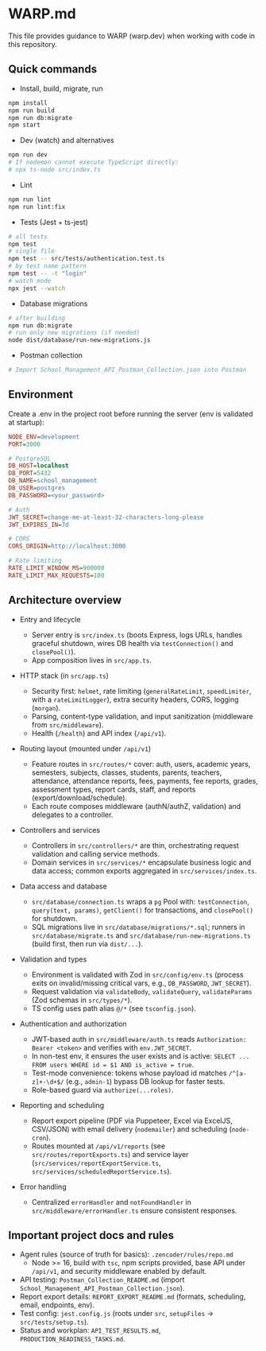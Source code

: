 # WARP.md

This file provides guidance to WARP (warp.dev) when working with code in this repository.

## Quick commands

- Install, build, migrate, run
```bash path=null start=null
npm install
npm run build
npm run db:migrate
npm start
```

- Dev (watch) and alternatives
```bash path=null start=null
npm run dev
# If nodemon cannot execute TypeScript directly:
# npx ts-node src/index.ts
```

- Lint
```bash path=null start=null
npm run lint
npm run lint:fix
```

- Tests (Jest + ts-jest)
```bash path=null start=null
# all tests
npm test
# single file
npm test -- src/tests/authentication.test.ts
# by test name pattern
npm test -- -t "login"
# watch mode
npx jest --watch
```

- Database migrations
```bash path=null start=null
# after building
npm run db:migrate
# run only new migrations (if needed)
node dist/database/run-new-migrations.js
```

- Postman collection
```bash path=null start=null
# Import School_Management_API_Postman_Collection.json into Postman
```

## Environment

Create a .env in the project root before running the server (env is validated at startup):
```ini path=null start=null
NODE_ENV=development
PORT=3000

# PostgreSQL
DB_HOST=localhost
DB_PORT=5432
DB_NAME=school_management
DB_USER=postgres
DB_PASSWORD=<your_password>

# Auth
JWT_SECRET=change-me-at-least-32-characters-long-please
JWT_EXPIRES_IN=7d

# CORS
CORS_ORIGIN=http://localhost:3000

# Rate limiting
RATE_LIMIT_WINDOW_MS=900000
RATE_LIMIT_MAX_REQUESTS=100
```

## Architecture overview

- Entry and lifecycle
  - Server entry is `src/index.ts` (boots Express, logs URLs, handles graceful shutdown, wires DB health via `testConnection()` and `closePool()`).
  - App composition lives in `src/app.ts`.

- HTTP stack (in `src/app.ts`)
  - Security first: `helmet`, rate limiting (`generalRateLimit`, `speedLimiter`, with a `rateLimitLogger`), extra security headers, CORS, logging (`morgan`).
  - Parsing, content-type validation, and input sanitization (middleware from `src/middleware`).
  - Health (`/health`) and API index (`/api/v1`).

- Routing layout (mounted under `/api/v1`)
  - Feature routes in `src/routes/*` cover: auth, users, academic years, semesters, subjects, classes, students, parents, teachers, attendance, attendance reports, fees, payments, fee reports, grades, assessment types, report cards, staff, and reports (export/download/schedule).
  - Each route composes middleware (authN/authZ, validation) and delegates to a controller.

- Controllers and services
  - Controllers in `src/controllers/*` are thin, orchestrating request validation and calling service methods.
  - Domain services in `src/services/*` encapsulate business logic and data access; common exports aggregated in `src/services/index.ts`.

- Data access and database
  - `src/database/connection.ts` wraps a `pg` Pool with: `testConnection`, `query(text, params)`, `getClient()` for transactions, and `closePool()` for shutdown.
  - SQL migrations live in `src/database/migrations/*.sql`; runners in `src/database/migrate.ts` and `src/database/run-new-migrations.ts` (build first, then run via `dist/...`).

- Validation and types
  - Environment is validated with Zod in `src/config/env.ts` (process exits on invalid/missing critical vars, e.g., `DB_PASSWORD`, `JWT_SECRET`).
  - Request validation via `validateBody`, `validateQuery`, `validateParams` (Zod schemas in `src/types/*`).
  - TS config uses path alias `@/*` (see `tsconfig.json`).

- Authentication and authorization
  - JWT-based auth in `src/middleware/auth.ts` reads `Authorization: Bearer <token>` and verifies with `env.JWT_SECRET`.
  - In non-test env, it ensures the user exists and is active: `SELECT ... FROM users WHERE id = $1 AND is_active = true`.
  - Test-mode convenience: tokens whose payload id matches `/^[a-z]+-\d+$/` (e.g., `admin-1`) bypass DB lookup for faster tests.
  - Role-based guard via `authorize(...roles)`.

- Reporting and scheduling
  - Report export pipeline (PDF via Puppeteer, Excel via ExcelJS, CSV/JSON) with email delivery (`nodemailer`) and scheduling (`node-cron`).
  - Routes mounted at `/api/v1/reports` (see `src/routes/reportExports.ts`) and service layer (`src/services/reportExportService.ts`, `src/services/scheduledReportService.ts`).

- Error handling
  - Centralized `errorHandler` and `notFoundHandler` in `src/middleware/errorHandler.ts` ensure consistent responses.

## Important project docs and rules

- Agent rules (source of truth for basics): `.zencoder/rules/repo.md`
  - Node >= 16, build with `tsc`, npm scripts provided, base API under `/api/v1`, and security middleware enabled by default.
- API testing: `Postman_Collection_README.md` (import `School_Management_API_Postman_Collection.json`).
- Report export details: `REPORT_EXPORT_README.md` (formats, scheduling, email, endpoints, env).
- Test config: `jest.config.js` (roots under `src`, `setupFiles` -> `src/tests/setup.ts`).
- Status and workplan: `API_TEST_RESULTS.md`, `PRODUCTION_READINESS_TASKS.md`.
